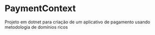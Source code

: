 # PaymentContext
Projeto em dotnet para criação de um aplicativo de pagamento usando metodologia de domínios ricos
